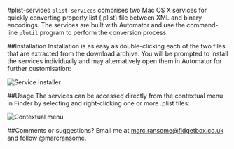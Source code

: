 #plist-services
`plist-services` comprises two Mac OS X services for quickly converting property list (.plist) file between XML and binary encodings.  The services are built with Automator and use the command-line `plutil` program to perform the conversion process.

##Installation
Installation is as easy as double-clicking each of the two files that are extracted from the download archive.  You will be prompted to install the services individually and may alternatively open them in Automator for further customisation:

![Service Installer](http://www.fidgetbox.co.uk/plist-services.png)

##Usage
The services can be accessed directly from the contextual menu in Finder by selecting and right-clicking one or more .plist files:

![Contextual menu](http://www.fidgetbox.co.uk/plist-services_example.png)

##Comments or suggestions?
Email me at [marc.ransome@fidgetbox.co.uk](mailto://marc.ransome@fidgetbox.co.uk) and follow [@marcransome](http://www.twitter.com/marcransome).
